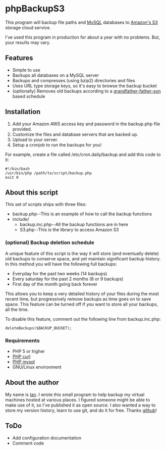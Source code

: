 # phpBackupS3

This program will backup file paths and [MySQL](http://www.mysql.com) databases to [Amazon's S3](http://www.amazonaws.com/) storage cloud service.

I've used this program in production for about a year with no problems. But, your results may vary.

## Features

* Simple to use
* Backups all databases on a MySQL server
* Backups and compresses (using bzip2) directories and files
* Uses URL type storage keys, so it's easy to browse the backup bucket
* (optionally) Removes old backups according to a [grandfather-father-son](http://en.wikipedia.org/wiki/Grandfather-Father-Son_Backup) based schedule

## Installation

1. Add your Amazon AWS access key and password in the backup.php file provided.
2. Customize the files and database servers that are backed up.
3. Upload to your server.
4. Setup a cronjob to run the backups for you!

For example, create a file called /etc/cron.daily/backup and add this code to it:
  
    #!/bin/bash
    /usr/bin/php /path/to/script/backup.php    
    exit 0

## About this script

This set of scripts ships with three files:

* backup.php--This is an example of how to call the backup functions
* include/
  * backup.inc.php--All the backup functions are in here
  * S3.php--This is the library to access Amazon S3

### (optional) Backup deletion schedule

A unique feature of this script is the way it will store (and eventually delete) old backups to conserve space, and yet maintain significant backup history. In this method you will have the following full backups:

* Everyday for the past two weeks (14 backups)
* Every saturday for the past 2 months (8 or 9 backups)
* First day of the month going back forever

This allows you to keep a very detailed history of your files during the most recent time, but progressively remove backups as time goes on to save space. This feature can be turned off if you want to store all your backups, all the time.

To disable this feature, comment out the following line from backup.inc.php:

    deleteBackups($BACKUP_BUCKET);
    
### Requirements

* PHP 5 or higher
* [PHP curl](http://php.net/manual/en/intro.curl.php)
* [PHP mysql](http://php.net/mysql)
* GNU/Linux environment


## About the author

My name is [Ian](http://www.ianneubert.com/). I wrote this small program to help backup my virtual machines hosted at various places. I figured someone might be able to make use of it, so I've published it as open source. I also wanted a way to store my version history, learn to use git, and do it for free. Thanks [github](http://github.com)!

## ToDo

* Add configuration documentation
* Comment code